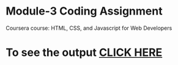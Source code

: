 # Module-3 Coding Assignment

Coursera course: HTML, CSS, and Javascript for Web Developers

# To see the output [CLICK HERE](https://dharmik111.github.io/Coursera-Test/site/module_5/index.html)
